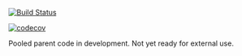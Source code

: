 [![Build Status](https://travis-ci.org/hdashnow/pooled_simulation.svg?branch=master)](https://travis-ci.org/hdashnow/pooled_simulation)

[![codecov](https://codecov.io/github/hdashnow/pooled_simulation/branch/master/graphs/badge.svg)](https://codecov.io/github/hdashnow/pooled_simulation)

Pooled parent code in development. Not yet ready for external use.
